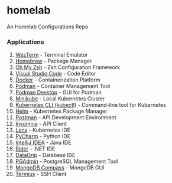 # homelab
An Homelab Configurations Repo


### Applications

1. [WezTerm](https://wezterm.org/install/macos.html) - Terminal Emulator
2. [Homebrew](https://brew.sh/) - Package Manager
3. [Oh My Zsh](https://ohmyz.sh/) - Zsh Configuration Framework
4. [Visual Studio Code](https://code.visualstudio.com/) - Code Editor
5. [Docker](https://www.docker.com/) - Containerization Platform
6. [Podman](https://podman.io/) - Container Management Tool
7. [Podman Desktop](https://podman-desktop.io/) - GUI for Podman
8. [Minikube](https://minikube.sigs.k8s.io/docs/) - Local Kubernetes Cluster
9. [Kubernetes CLI (kubectl)](https://kubernetes.io/docs/tasks/tools/) - Command-line tool for Kubernetes
10. [Helm](https://helm.sh/docs/intro/install/) - Kubernetes Package Manager
11. [Postman](https://www.postman.com/downloads/) - API Development Environment
12. [Insomnia](https://insomnia.rest/download) - API Client
13. [Lens](https://k8slens.dev/) - Kubernetes IDE
14. [PyCharm](https://www.jetbrains.com/pycharm/download/) - Python IDE
15. [IntelliJ IDEA](https://www.jetbrains.com/idea/download/) - Java IDE
16. [Rider](https://www.jetbrains.com/rider/download/) - .NET IDE
17. [DataGrip](https://www.jetbrains.com/datagrip/download/) - Database IDE
18. [PGAdmin](https://www.pgadmin.org/download/) - PostgreSQL Management Tool
19. [MongoDB Compass](https://www.mongodb.com/try/download/compass) - MongoDB GUI
20. [Termius](https://termius.com/) - SSH Client
